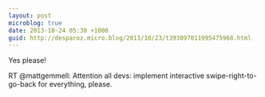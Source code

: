 ```yaml
---
layout: post
microblog: true
date: 2013-10-24 05:30 +1000
guid: http://desparoz.micro.blog/2013/10/23/t393097011995475968.html
---
```

Yes please!

RT @mattgemmell: Attention all devs: implement interactive swipe-right-to-go-back for everything, please.
